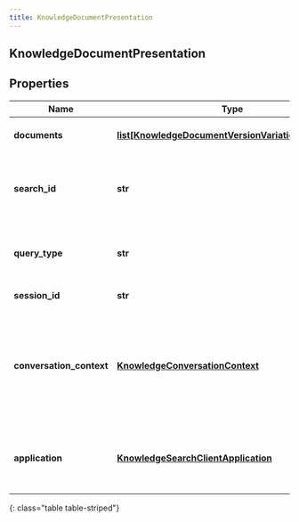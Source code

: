 ```yaml
---
title: KnowledgeDocumentPresentation
---
```

## KnowledgeDocumentPresentation

## Properties

|Name | Type | Description | Notes|
|------------ | ------------- | ------------- | -------------|
| **documents** | [**list[KnowledgeDocumentVersionVariationReference]**](KnowledgeDocumentVersionVariationReference.html) | The presented documents | |
| **search_id** | **str** | The search that surfaced the documents that were presented. | [optional] |
| **query_type** | **str** | The type of the query that surfaced the documents. | [optional] |
| **session_id** | **str** | Knowledge session ID. | [optional] |
| **conversation_context** | [**KnowledgeConversationContext**](KnowledgeConversationContext.html) | Conversation context information if the documents were presented in the context of a conversation. | [optional] |
| **application** | [**KnowledgeSearchClientApplication**](KnowledgeSearchClientApplication.html) | The client application in which the documents were presented. | |
{: class="table table-striped"}


